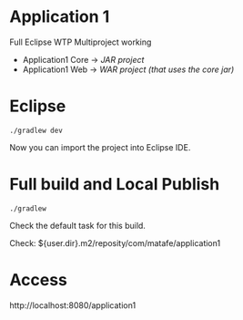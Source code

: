# Application 1

Full Eclipse WTP Multiproject working
* Application1 Core -> *JAR project*
* Application1 Web -> *WAR project (that uses the core jar)*

# Eclipse

`./gradlew dev`

Now you can import the project into Eclipse IDE.

# Full build and Local Publish
`./gradlew`

Check the default task for this build.

Check: ${user.dir}.m2/reposity/com/matafe/application1

# Access
http://localhost:8080/application1